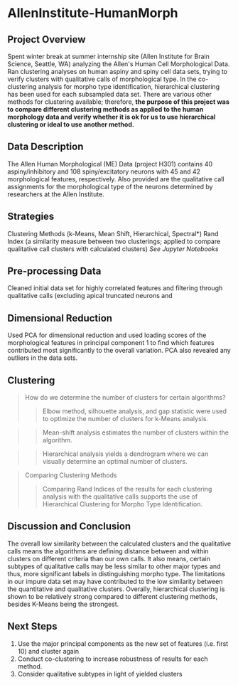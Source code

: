 # AllenInstitute-HumanMorph
## Project Overview
Spent winter break at summer internship site (Allen Institute for Brain Science, Seattle, WA) analyzing the Allen's Human Cell Morphological Data. Ran clustering analyses on human aspiny and spiny cell data sets, trying to verify clusters with qualitative calls of morphological type. In the co-clustering analysis for morpho type identification, hierarchical clustering has been used for each subsampled data set. There are various other methods for clustering available; therefore, **the purpose of this project was to compare different clustering methods as applied to the human morphology data and verify whether it is ok for us to use hierarchical clustering or ideal to use another method.**

## Data Description
The Allen Human Morphological (ME) Data (project H301) contains 40 aspiny/inhibitory and 108 spiny/excitatory neurons with 45 and 42 morphological features, respectively. Also provided are the qualitative call assignments for the morphological type of the neurons determined by researchers at the Allen Institute.

## Strategies
Clustering Methods (k-Means, Mean Shift, Hierarchical, Spectral*)
Rand Index (a similarity measure between two clusterings; applied to compare qualitative call clusters with calculated clusters)
*See Jupyter Notebooks*

## Pre-processing Data
Cleaned initial data set for highly correlated features and filtering through qualitative calls (excluding apical truncated neurons and 

## Dimensional Reduction
Used PCA for dimensional reduction and used loading scores of the morphological features in principal component 1 to find which features contributed most significantly to the overall variation. PCA also revealed any outliers in the data sets.

## Clustering
> How do we determine the number of clusters for certain algorithms? 
>> Elbow method, silhouette analysis, and gap statistic were used to optimize the number of clusters for k-Means analysis. 

>> Mean-shift analysis estimates the number of clusters within the algorithm.

>> Hierarchical analysis yields a dendrogram where we can visually determine an optimal number of clusters.

> Comparing Clustering Methods
>> Comparing Rand Indices of the results for each clustering analysis with the qualitative calls supports the use of Hierarchical Clustering for Morpho Type Identification.

## Discussion and Conclusion
The overall low similarity between the calculated clusters and the qualitative calls means the algorithms are defining distance between and within clusters on different criteria than our own calls. It also means, certain subtypes of qualitative calls may be less similar to other major types and thus, more significant labels in distinguishing morpho type. The limitations in our impure data set may have contributed to the low similarity between the quantitative and qualitative clusters. Overally, hierarchical clustering is shown to be relatively strong compared to different clustering methods, besides K-Means being the strongest.

## Next Steps
1. Use the major principal components as the new set of features (i.e. first 10) and cluster again
2. Conduct co-clustering to increase robustness of results for each method.
3. Consider qualitative subtypes in light of yielded clusters
